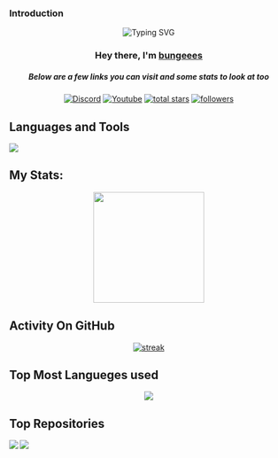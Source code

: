 ### Introduction
<p align="center">
<img src="https://readme-typing-svg.demolab.com?font=Fira+Code&pause=1000&color=1DF755&random=false&width=435&lines=Full+Stack+Developer;3%2B+years+of+experience+in+the+area;Contact+me+in+discord+for+more+info" alt="Typing SVG" /></a>
</p>

<h3 align="center">Hey there, I'm <a href="https://github.com/bungeees">bungeees</a></h3>
<h5 align="center">Below are a few links you can visit and some stats to look at too</h5>

<p align="center">
  <a href="https://discord.gg/@channel/852942542932541453"><img alt="Discord" title="Discord" src="https://img.shields.io/badge/-Discord-7289DA?style=for-the-badge&logo=discord&logoColor=white"/></a>
  <a href="https://www.youtube.com/c/xvnukz"><img alt="Youtube" title="Youtube" src="https://img.shields.io/badge/-Youtube-FF0000?style=for-the-badge&logo=youtube&logoColor=white"/></a>
<a href="https://github.com/xVnukz?tab=repositories&sort=stargazers">
    <img alt="total stars" title="Total stars on GitHub" src="https://custom-icon-badges.demolab.com/github/stars/bungeees?color=B8B92B&style=for-the-badge&labelColor=959532&logo=star"/></a>
   <a href="https://github.com/bungeees"><img alt="followers" title="Follow me on Github" src="https://img.shields.io/github/followers/bungeees?color=236ad3&style=for-the-badge&logo=github&label=Follow"/></a>
 </p>
 
## Languages and Tools
<p align="left"> <a href="https://github.com/bungeees"><img src="https://skillicons.dev/icons?i=vscode,idea,pycharm,github,mongodb,redis,mysql,css,html,js,tailwid,react,kotlin,python,php,linux,ubuntu,java,,ruby,discord,nodejs"> </a> </p>


## My Stats:
<p align="center">
<img height="200px" src="https://github-readme-stats.vercel.app/api?username=bungeees&hide_border=true&show_icons=true&count_private=true&theme=gruvbox&bg_color=151515">
</p>

## Activity On GitHub
<p align="center">
  <a href="https://github.com/bungeees">      
<img title="stats" alt="streak" src="https://github-readme-streak-stats.herokuapp.com/?user=bungeees&theme=dark&hide_border=true&stroke=f53b3b"/>
</a> 
</p>

## Top Most Langueges used
<p align="center">
   <img align="center" src="https://github-readme-stats.vercel.app/api/top-langs/?username=bungeees&theme=dark&langs_count=8">
</p>


## Top Repositories
<a href="https://github.com/bungeees/simple-web/">
  <img align="left" src="https://github-readme-stats.vercel.app/api/pin/?username=bungeees&theme=dark&repo=simple-web" />
    <a href="[https://github.com//github-readme-stats]  https://github.com/Zerilogy/Lootbox)">
  <img align="left" src="https://github-readme-stats.vercel.app/api/pin/?username=zerilogy&theme=dark&repo=LootBox" />
</a>
</a>

  
